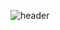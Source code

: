 ![header](https://capsule-render.vercel.app/api?height=400&text=Hello%20World!&desc=Hello%20capsule%20render)
